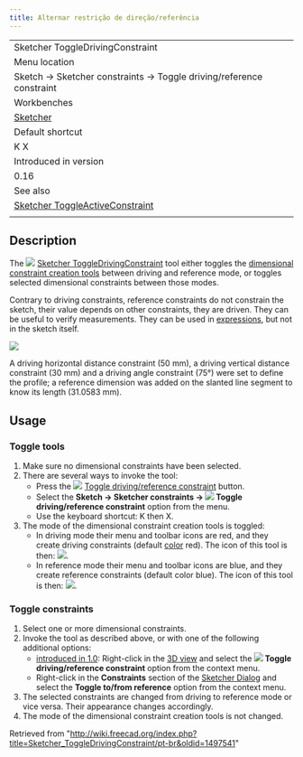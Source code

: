 ```yaml
---
title: Alternar restrição de direção/referência
---
```

|  |
| --- |
| Sketcher ToggleDrivingConstraint |
| Menu location |
| Sketch → Sketcher constraints → Toggle driving/reference constraint |
| Workbenches |
| [Sketcher](/Sketcher_Workbench "Sketcher Workbench") |
| Default shortcut |
| K X |
| Introduced in version |
| 0.16 |
| See also |
| [Sketcher ToggleActiveConstraint](/Sketcher_ToggleActiveConstraint "Sketcher ToggleActiveConstraint") |
|  |

## Description

The ![](/images/Sketcher_ToggleDrivingConstraint.svg) [Sketcher ToggleDrivingConstraint](/Sketcher_ToggleDrivingConstraint "Sketcher ToggleDrivingConstraint") tool either toggles the [dimensional constraint creation tools](/Sketcher_Workbench#Sketcher_CompDimensionTools "Sketcher Workbench") between driving and reference mode, or toggles selected dimensional constraints between those modes.

Contrary to driving constraints, reference constraints do not constrain the sketch, their value depends on other constraints, they are driven. They can be useful to verify measurements. They can be used in [expressions](/Expressions "Expressions"), but not in the sketch itself.

![](/images/Sketcher_ToggleConstraint_example.png)

A driving horizontal distance constraint (50 mm), a driving vertical distance constraint (30 mm) and a driving angle constraint (75°) were set to define the profile; a reference dimension was added on the slanted line segment to know its length (31.0583 mm).

## Usage

### Toggle tools

1. Make sure no dimensional constraints have been selected.
2. There are several ways to invoke the tool:
   * Press the ![](/images/Sketcher_ToggleDrivingConstraint.svg) [Toggle driving/reference constraint](/Sketcher_ToggleDrivingConstraint "Sketcher ToggleDrivingConstraint") button.
   * Select the **Sketch → Sketcher constraints → ![](/images/Sketcher_ToggleDrivingConstraint.svg) Toggle driving/reference constraint** option from the menu.
   * Use the keyboard shortcut: K then X.
3. The mode of the dimensional constraint creation tools is toggled:
   * In driving mode their menu and toolbar icons are red, and they create driving constraints (default [color](/Sketcher_Preferences#Appearance "Sketcher Preferences") red). The icon of this tool is then: ![](/images/Sketcher_ToggleConstraint.svg).
   * In reference mode their menu and toolbar icons are blue, and they create reference constraints (default color blue). The icon of this tool is then: ![](/images/Sketcher_ToggleConstraint_Driven.svg).

### Toggle constraints

1. Select one or more dimensional constraints.
2. Invoke the tool as described above, or with one of the following additional options:
   * [introduced in 1.0](/Release_notes_1.0 "Release notes 1.0"): Right-click in the [3D view](/3D_view "3D view") and select the **![](/images/Sketcher_ToggleDrivingConstraint.svg) Toggle driving/reference constraint** option from the context menu.
   * Right-click in the **Constraints** section of the [Sketcher Dialog](/Sketcher_Dialog "Sketcher Dialog") and select the **Toggle to/from reference** option from the context menu.
3. The selected constraints are changed from driving to reference mode or vice versa. Their appearance changes accordingly.
4. The mode of the dimensional constraint creation tools is not changed.

Retrieved from "<http://wiki.freecad.org/index.php?title=Sketcher_ToggleDrivingConstraint/pt-br&oldid=1497541>"